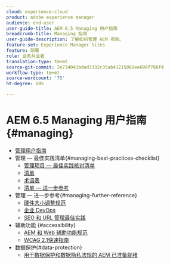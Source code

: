 ```yaml
---
cloud: experience-cloud
product: adobe experience manager
audience: end-user
user-guide-title: AEM 6.5 Managing 用户指南
breadcrumb-title: Managing 指南
user-guide-description: 了解如何管理 AEM 项目。
feature-set: Experience Manager Sites
feature: 部署
role: 业务从业者
translation-type: tm+mt
source-git-commit: 2e734041bdad7332c35ab41215069ee696f786f4
workflow-type: tm+mt
source-wordcount: '75'
ht-degree: 60%

---
```



# AEM 6.5 Managing 用户指南 {#managing}

+ [管理用户指南](home.md)
+ 管理 — 最佳实践清单{#managing-best-practices-checklist}
   + [管理项目 — 最佳实践核对清单](best-practices.md)
   + [清单](best-practices-checklist.md)
   + [术语表](best-practices-glossary.md)
   + [清单 — 进一步参考](best-practices-further-reference.md)
+ 管理 — 进一步参考{#managing-further-reference}
   + [硬件大小调整规范](hardware-sizing-guidelines.md)
   + [企业 DevOps](enterprise-devops.md)
   + [SEO 和 URL 管理最佳实践](seo-and-url-management.md)
+ 辅助功能 {#accessibility}
   + [AEM 和 Web 辅助功能规范](web-accessibility.md)
   + [WCAG 2.1快速指南](qg-wcag.md)
+ 数据保护{#data-protection}
   + [用于数据保护和数据隐私法规的 AEM 已准备就绪](data-protection-and-privacy.md)
